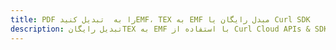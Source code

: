 ---title: PDF را به  تبدیل کنیدEMF، TEX به EMF مبدل رایگان یا Curl SDKdescription: تبدیل رایگانTEX به EMF با استفاده از Curl Cloud APIs & SDK همچنین اسناد PDF را در Cloud ایجاد، ویرایش و رندر کنید.---